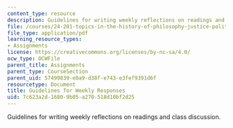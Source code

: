 ```yaml
---
content_type: resource
description: Guidelines for writing weekly reflections on readings and class discussion.
file: /courses/24-201-topics-in-the-history-of-philosophy-justice-political-economy-spring-2016/7c623a2d16809b05a270518d10bf2d25_MIT24_201S16_Responses.pdf
file_type: application/pdf
learning_resource_types:
- Assignments
license: https://creativecommons.org/licenses/by-nc-sa/4.0/
ocw_type: OCWFile
parent_title: Assignments
parent_type: CourseSection
parent_uid: 57499839-e0a9-d38f-e743-e3fef9391d6f
resourcetype: Document
title: Guidelines for Weekly Responses
uid: 7c623a2d-1680-9b05-a270-518d10bf2d25
---
```

Guidelines for writing weekly reflections on readings and class discussion.